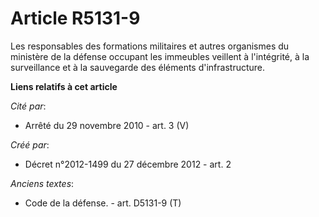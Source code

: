 # Article R5131-9

Les responsables des formations militaires et autres organismes du ministère de la défense occupant les immeubles veillent à
l'intégrité, à la surveillance et à la sauvegarde des éléments d'infrastructure.

**Liens relatifs à cet article**

_Cité par_:

  - Arrêté du 29 novembre 2010 - art. 3 (V)

_Créé par_:

  - Décret n°2012-1499 du 27 décembre 2012 - art. 2

_Anciens textes_:

  - Code de la défense. - art. D5131-9 (T)
